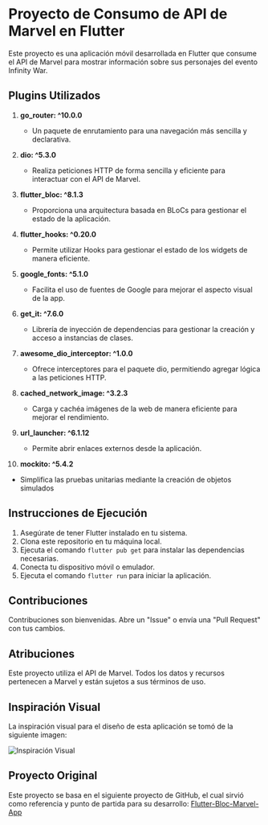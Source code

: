 # Proyecto de Consumo de API de Marvel en Flutter

Este proyecto es una aplicación móvil desarrollada en Flutter que consume el API de Marvel para mostrar información sobre sus personajes del evento Infinity War.

## Plugins Utilizados

1. **go_router: ^10.0.0**
   - Un paquete de enrutamiento para una navegación más sencilla y declarativa.

2. **dio: ^5.3.0**
   - Realiza peticiones HTTP de forma sencilla y eficiente para interactuar con el API de Marvel.

3. **flutter_bloc: ^8.1.3**
   - Proporciona una arquitectura basada en BLoCs para gestionar el estado de la aplicación.

4. **flutter_hooks: ^0.20.0**
   - Permite utilizar Hooks para gestionar el estado de los widgets de manera eficiente.

5. **google_fonts: ^5.1.0**
   - Facilita el uso de fuentes de Google para mejorar el aspecto visual de la app.

6. **get_it: ^7.6.0**
   - Librería de inyección de dependencias para gestionar la creación y acceso a instancias de clases.

7. **awesome_dio_interceptor: ^1.0.0**
   - Ofrece interceptores para el paquete dio, permitiendo agregar lógica a las peticiones HTTP.

8. **cached_network_image: ^3.2.3**
   - Carga y cachéa imágenes de la web de manera eficiente para mejorar el rendimiento.

9. **url_launcher: ^6.1.12**
   - Permite abrir enlaces externos desde la aplicación.

10. **mockito: ^5.4.2**
   - Simplifica las pruebas unitarias mediante la creación de objetos simulados 

## Instrucciones de Ejecución

1. Asegúrate de tener Flutter instalado en tu sistema.
2. Clona este repositorio en tu máquina local.
3. Ejecuta el comando `flutter pub get` para instalar las dependencias necesarias.
4. Conecta tu dispositivo móvil o emulador.
5. Ejecuta el comando `flutter run` para iniciar la aplicación.

## Contribuciones

Contribuciones son bienvenidas. Abre un "Issue" o envía una "Pull Request" con tus cambios.

## Atribuciones

Este proyecto utiliza el API de Marvel. Todos los datos y recursos pertenecen a Marvel y están sujetos a sus términos de uso.

## Inspiración Visual

La inspiración visual para el diseño de esta aplicación se tomó de la siguiente imagen:

![Inspiración Visual](https://flutterawesome.com/content/images/2022/08/Code-2022-12-54-49.jpg)

## Proyecto Original

Este proyecto se basa en el siguiente proyecto de GitHub, el cual sirvió como referencia y punto de partida para su desarrollo:
[Flutter-Bloc-Marvel-App](https://github.com/Ansh-Rathod/Flutter-Bloc-Marvel-App.git)